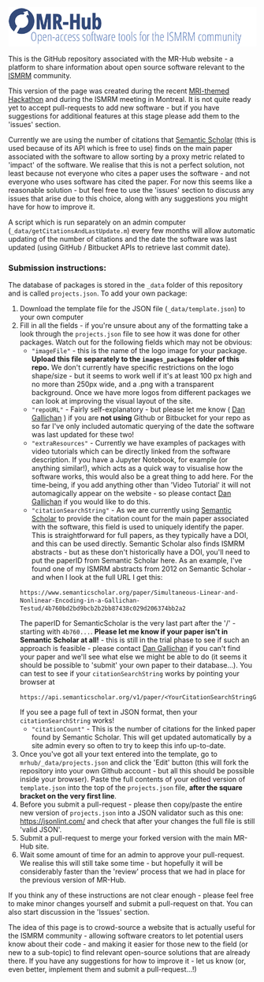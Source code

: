 ![](images_mrhub/MRHub_banner.png)

This is the GitHub repository associated with the MR-Hub website - a platform to share information about open source software relevant to the [ISMRM](http://www.ismrm.org) community.

This version of the page was created during the recent [MRI-themed Hackathon](http://mrathon.github.io) and during the ISMRM meeting in Montreal. It is not quite ready yet to accept pull-requests to add new software - but if you have suggestions for additional features at this stage please add them to the 'issues' section.

Currently we are using the number of citations that [Semantic Scholar](http://www.semanticscholar.org) (this is used because of its API which is free to use) finds on the main paper associated with the software to allow sorting by a proxy metric related to 'impact' of the software. We realise that this is not a perfect solution, not least because not everyone who cites a paper uses the software - and not everyone who uses software has cited the paper. For now this seems like a reasonable solution - but feel free to use the 'issues' section to discuss any issues that arise due to this choice, along with any suggestions you might have for how to improve it.

A script which is run separately on an admin computer (`_data/getCitationsAndLastUpdate.m`) every few months will allow automatic updating of the number of citations and the date the software was last updated (using GitHub / Bitbucket APIs to retrieve last commit date).

### Submission instructions:
The database of packages is stored in the `_data` folder of this repository and is called `projects.json`. To add your own package:

1. Download the template file for the JSON file (`_data/template.json`) to your own computer 
2. Fill in all the fields - if you're unsure about any of the formatting take a look through the `projects.json` file to see how it was done for other packages. Watch out for the following fields which may not be obvious:
   * `"imageFile"` - this is the name of the logo image for your package. **Upload this file separately to the `images_packages` folder of this repo.** We don't currently have specific restrictions on the logo shape/size - but it seems to work well if it's at least 100 px high and no more than 250px wide, and a .png with a transparent background. Once we have more logos from different packages we can look at improving the visual layout of the site.
   * `"repoURL"` - Fairly self-explanatory - but please let me know ( [Dan Gallichan](mailto:gallichand@cardiff.ac.uk) ) if you are **not using** Github or Bitbucket for your repo as so far I've only included automatic querying of the date the software was last updated for these two!
   * `"extraResources"` - Currently we have examples of packages with video tutorials which can be directly linked from the software description. If you have a Jupyter Notebook, for example (or anything similar!), which acts as a quick way to visualise how the software works, this would also be a great thing to add here. For the time-being, if you add anything other than 'Video Tutorial' it will not automagically appear on the website - so please contact [Dan Gallichan](mailto:gallichand@cardiff.ac.uk) if you would like to do this.
   * `"citationSearchString"` - As we are currently using [Semantic Scholar](http://www.semanticscholar.org) to provide the citation count for the main paper associated with the software, this field is used to uniquely identify the paper. This is straightforward for full papers, as they typically have a DOI, and this can be used directly. Semantic Scholar also finds ISMRM abstracts - but as these don't historically have a DOI, you'll need to put the paperID from Semantic Scholar here. As an example, I've found one of my ISMRM abstracts from 2012 on Semantic Scholar - and when I look at the full URL I get this:
   ```
   https://www.semanticscholar.org/paper/Simultaneous-Linear-and-Nonlinear-Encoding-in-a-Gallichan-Testud/4b760bd2bd9bcb2b2bb87438c029d206374bb2a2
   ```
   The paperID for SemanticScholar is the very last part after the '/' - starting with `4b760...`.
   **Please let me know if your paper isn't in Semantic Scholar at all!** - this is still in the trial phase to see if such an approach is feasible - please contact [Dan Gallichan](mailto:gallichand@cardiff.ac.uk) if you can't find your paper and we'll see what else we might be able to do (it seems it should be possible to 'submit' your own paper to their database...). You can test to see if your `citationSearchString` works by pointing your browser at 
   ```
   https://api.semanticscholar.org/v1/paper/<YourCitationSearchStringGoesHere>
   ```
   If you see a page full of text in JSON format, then your `citationSearchString` works!
   * `"citationCount"` - This is the number of citations for the linked paper found by Semantic Scholar. This will get updated automatically by a site admin every so often to try to keep this info up-to-date.
3. Once you've got all your text entered into the template, go to `mrhub/_data/projects.json` and click the 'Edit' button (this will fork the repository into your own Github account - but all this should be possible inside your browser). Paste the full contents of your edited version of `template.json` into the top of the `projects.json` file, **after the square bracket on the very first line**. 
4. Before you submit a pull-request - please then copy/paste the entire new version of `projects.json` into a JSON validator such as this one: https://jsonlint.com/ and check that after your changes the full file is still 'valid JSON'.
5. Submit a pull-request to merge your forked version with the main MR-Hub site.
6. Wait some amount of time for an admin to approve your pull-request. We realise this will still take some time - but hopefully it will be considerably faster than the 'review' process that we had in place for the previous version of MR-Hub.


If you think any of these instructions are not clear enough - please feel free to make minor changes yourself and submit a pull-request on that. You can also start discussion in the 'Issues' section. 

The idea of this page is to crowd-source a website that is actually useful for the ISMRM community - allowing software creators to let potential users know about their code - and making it easier for those new to the field (or new to a sub-topic) to find relevant open-source solutions that are already there. If you have any suggestions for how to improve it - let us know (or, even better, implement them and submit a pull-request...!)
   
   
   



